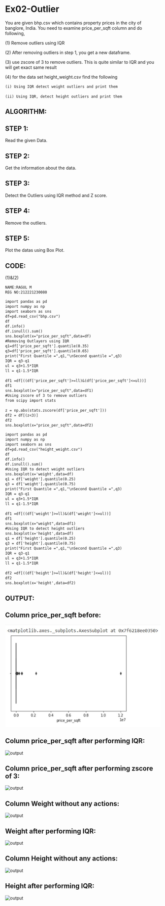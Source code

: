 # Ex02-Outlier

You are given bhp.csv which contains property prices in the city of banglore, India. You need to examine price_per_sqft column and do following,

(1) Remove outliers using IQR 

(2) After removing outliers in step 1, you get a new dataframe.

(3) use zscore of 3 to remove outliers. This is quite similar to IQR and you will get exact same result

(4) for the data set height_weight.csv find the following

    (i) Using IQR detect weight outliers and print them

    (ii) Using IQR, detect height outliers and print them
## ALGORITHM:
## STEP 1:
Read the given Data.
## STEP 2:
Get the information about the data.
## STEP 3:
Detect the Outliers using IQR method and Z score.
## STEP 4:
Remove the outliers.
## STEP 5:
Plot the datas using Box Plot.

## CODE:
(1)&(2)
~~~
NAME:RAGUL M
REG NO:212221230080
~~~
~~~
import pandas as pd
import numpy as np
import seaborn as sns
df=pd.read_csv("bhp.csv")
df
df.info()
df.isnull().sum()
sns.boxplot(x="price_per_sqft",data=df)
#Removing Outlayers using IQR
q1=df['price_per_sqft'].quantile(0.35)
q3=df['price_per_sqft'].quantile(0.65)
print("First Quantile =",q1,"\nSecond quantile =",q3)
IQR = q3-q1
ul = q3+1.5*IQR
ll = q1-1.5*IQR

df1 =df[((df['price_per_sqft']>=ll)&(df['price_per_sqft']<=ul))]
df1
sns.boxplot(x="price_per_sqft",data=df1)
#Using zscore of 3 to remove outliers
from scipy import stats

z = np.abs(stats.zscore(df['price_per_sqft']))
df2 = df[(z<3)]
df2
sns.boxplot(x="price_per_sqft",data=df2)
~~~
~~~
import pandas as pd
import numpy as np
import seaborn as sns
df=pd.read_csv("height_weight.csv")
df
df.info()
df.isnull().sum()
#Using IQR to detect weight outliers
sns.boxplot(x='weight',data=df)
q1 = df['weight'].quantile(0.25)
q3 = df['weight'].quantile(0.75)
print("First Quantile =",q1,"\nSecond Quantile =",q3)
IQR = q3-q1
ul = q3+1.5*IQR
ll = q1-1.5*IQR

df1 =df[((df['weight']>=ll)&(df['weight']<=ul))]
df1
sns.boxplot(x="weight",data=df1)
#Using IQR to detect height outliers
sns.boxplot(x='height',data=df)
q1 = df['height'].quantile(0.25)
q3 = df['height'].quantile(0.75)
print("First Quantile =",q1,"\nSecond Quantile =",q3)
IQR = q3-q1
ul = q3+1.5*IQR
ll = q1-1.5*IQR

df2 =df[((df['height']>=ll)&(df['height']<=ul))]
df2
sns.boxplot(x='height',data=df2)
~~~

## OUTPUT:
## Column price_per_sqft before:
![output](https://github.com/ragulmani936/Ex02-Outlier/blob/main/image%201.png)
## Column price_per_sqft after performing IQR:
![output]()
## Column price_per_sqft after performing zscore of 3:
![output]()
## Column Weight without any actions:
![output]()
## Weight after performing IQR:
![output]()
## Column Height without any actions:
![output]()
## Height after performing IQR:
![output]()
